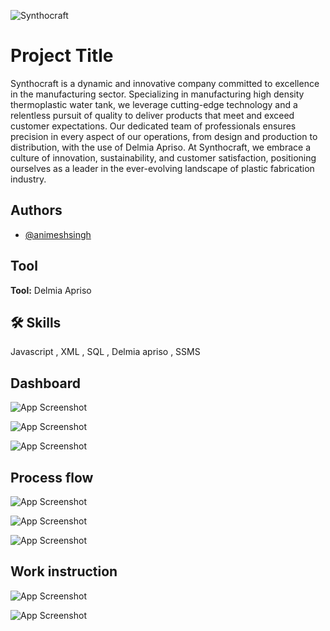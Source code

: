 
![Synthocraft](https://github.com/AnimeshSingh747/Synthocraft-Production/assets/112372614/d7b8f969-37ea-4bf2-b60e-4a5b0bbe6682)


# Project Title

Synthocraft is a dynamic and innovative company committed to excellence in the manufacturing sector. Specializing in manufacturing high density thermoplastic water tank, we leverage cutting-edge technology and a relentless pursuit of quality to deliver products that meet and exceed customer expectations. Our dedicated team of professionals ensures precision in every aspect of our operations, from design and production to distribution, with the use of Delmia Apriso. At Synthocraft, we embrace a culture of innovation, sustainability, and customer satisfaction, positioning ourselves as a leader in the ever-evolving landscape of plastic fabrication industry.


## Authors

- [@animeshsingh](https://github.com/AnimeshSingh747)



## Tool

**Tool:** Delmia Apriso 

## 🛠 Skills
Javascript , XML , SQL , Delmia apriso , SSMS


## Dashboard

![App Screenshot](https://github.com/AnimeshSingh747/Synthocraft-Production/assets/112372614/54ee037f-a1d7-4c83-b006-2a22ebf0c3b8)

![App Screenshot](https://github.com/AnimeshSingh747/Synthocraft-Production/assets/112372614/fece3ad4-0399-465a-8983-6a3ba5984e12)

![App Screenshot](https://github.com/AnimeshSingh747/Synthocraft-Production/assets/112372614/8637b118-6668-4efc-ae8b-8bb114e5bf99)


## Process flow

![App Screenshot](https://github.com/AnimeshSingh747/Synthocraft-Production/assets/112372614/a160ce21-8995-450d-afd5-1d55b43abe89)

![App Screenshot](https://github.com/AnimeshSingh747/Synthocraft-Production/assets/112372614/414198c4-1660-4347-aff1-74328ee65a23)

![App Screenshot](https://github.com/AnimeshSingh747/Synthocraft-Production/assets/112372614/74ed963b-5d7f-4914-a5cc-e16f0735e9b0)

## Work instruction

![App Screenshot](https://github.com/AnimeshSingh747/Synthocraft-Production/assets/112372614/2325a3ff-2bb7-4147-a99f-84dd3ba0caf7)

![App Screenshot](https://github.com/AnimeshSingh747/Synthocraft-Production/assets/112372614/49e743c8-cbb8-4aa0-ba54-549cbaf9baba)

